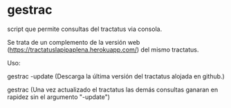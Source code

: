 gestrac
=======

script que permite consultas del tractatus via consola. 

Se trata de un complemento de la versión web (https://tractatuslapipaplena.herokuapp.com/) del mismo tractatus.

Uso:

gestrac -update
      (Descarga la última versión del tractatus alojada en github.)
      
gestrac
      (Una vez actualizado el tractatus las demás consultas ganaran en rapidez sin el argumento "-update")
      

